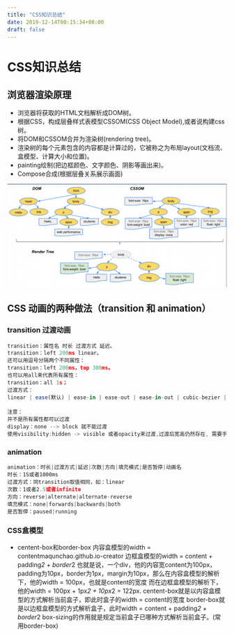 ```yaml
---
title: "CSS知识总结"
date: 2019-12-14T00:15:34+08:00
draft: false
---
```


# CSS知识总结

## 浏览器渲染原理

* 浏览器将获取的HTML文档解析成DOM树。
* 根据CSS，构成层叠样式表模型CSSOM(CSS Object Model),或者说构建css树。
* 将DOM和CSSOM合并为渲染树(rendering tree)。
* 渲染树的每个元素包含的内容都是计算过的，它被称之为布局layout(文档流、盒模型、计算大小和位置)。
* painting绘制(把边框颜色、文字颜色、阴影等画出来)。
* Compose合成(根据层叠关系展示画面)

![](https://raw.githubusercontent.com/maqunchao/maqunchao.github.io-creator/master/image/dom.png)


## CSS 动画的两种做法（transition 和 animation）

### transition 过渡动画
```javascript
transition：属性名 时长 过渡方式 延迟。
transition：left 200ms linear。
还可以用逗号分隔两个不同属性：
transition：left 200ms，top 300ms。
也可以用all来代表所有属性：
transition：all 1s；
过渡方式：
linear | ease(默认) | ease-in | ease-out | ease-in-out | cubic-bezier | step-start | step-end | steps

注意：
并不是所有属性都可以过渡
display：none --> block 就不能过渡
使用visibility:hidden -> visible 或者opacity来过渡,过渡后宽高仍然存在, 需要手动删除样式
```

### animation

```javascript
animation：时长|过渡方式|延迟|次数|方向|填充模式|是否暂停|动画名
时长：1S或者1000ms
过渡方式：同transition取值相同，如：linear
次数：1或者2.5或者infinite
方向：reverse|alternate|alternate-reverse
填充模式：none|forwards|backwards|both
是否暂停：paused|running
```

### CSS盒模型

* centent-box和border-box
内容盒模型的width = contentmaqunchao.github.io-creator
边框盒模型的width = content + padding*2 + border*2
也就是说，一个div，他的内容宽content为100px，padding为10px，border为1px，margin为10px，那么在内容盒模型的解析下，他的width = 100px，也就是content的宽度
而在边框盒模型的解析下，他的width = 100px + 1px*2 + 10px*2 = 122px.
centent-box就是以内容盒模型的方式解析当前盒子，即此时盒子的width = content的宽度
border-box就是以边框盒模型的方式解析盒子，此时width = content + padding*2 + border*2
box-sizing的作用就是规定当前盒子已哪种方式解析当前盒子。(常用border-box)

